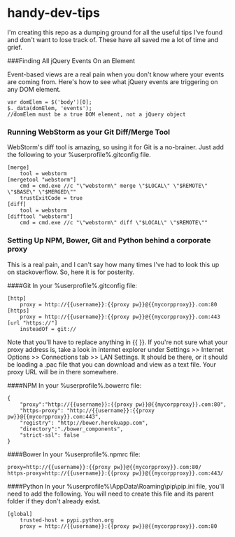 # handy-dev-tips
I'm creating this repo as a dumping ground for all the useful
tips I've found and don't want to lose track of. These have all
saved me a lot of time and grief.

###Finding All jQuery Events On an Element

Event-based views are a real pain when you don't know where your events
are coming from. Here's how to see what jQuery events are triggering
on any DOM element.

	var domElem = $('body')[0];
	$._data(domElem, 'events');
	//domElem must be a true DOM element, not a jQuery object


### Running WebStorm as your Git Diff/Merge Tool

WebStorm's diff tool is amazing, so using it for Git is a
no-brainer. Just add the following to your %userprofile%\.gitconfig
file.

	[merge]
		tool = webstorm
	[mergetool "webstorm"]
		cmd = cmd.exe //c "\"webstorm\" merge \"$LOCAL\" \"$REMOTE\" \"$BASE\" \"$MERGED\""
		trustExitCode = true
	[diff]
		tool = webstorm
	[difftool "webstorm"]
		cmd = cmd.exe //c "\"webstorm\" diff \"$LOCAL\" \"$REMOTE\""


### Setting Up NPM, Bower, Git and Python behind a corporate proxy
This is a real pain, and I can't say how many times I've had to
look this up on stackoverflow. So, here it is for posterity.

####Git
In your %userprofile%\.gitconfig file:

	[http]
		proxy = http://{{username}}:{{proxy pw}}@{{mycorpproxy}}.com:80
	[https]
		proxy = http://{{username}}:{{proxy pw}}@{{mycorpproxy}}.com:443
	[url "https://"]
		insteadOf = git://

Note that you'll have to replace anything in {{ }}. If you're not
sure what your proxy address is, take a look in internet explorer
under Settings >> Internet Options >> Connections tab >>
LAN Settings. It should be there, or it should be loading a .pac
file that you can download and view as a text file. Your proxy
URL will be in there somewhere.

####NPM
In your %userprofile%\.bowerrc file:

	{
		"proxy":"http://{{username}}:{{proxy pw}}@{{mycorpproxy}}.com:80",
		"https-proxy": "http://{{username}}:{{proxy pw}}@{{mycorpproxy}}.com:443",
		"registry": "http://bower.herokuapp.com",
		"directory":"./bower_components",
		"strict-ssl": false
	}

####Bower
In your %userprofile%\.npmrc file:

	proxy=http://{{username}}:{{proxy pw}}@{{mycorpproxy}}.com:80/
	https-proxy=http://{{username}}:{{proxy pw}}@{{mycorpproxy}}.com:443/

####Python
In your %userprofile%\AppData\Roaming\pip\pip.ini file, you'll need
to add the following. You will need to create this file and its 
parent folder if they don't already exist.

	[global]
    	trusted-host = pypi.python.org
    	proxy = http://{{username}}:{{proxy pw}}@{{mycorpproxy}}.com:80